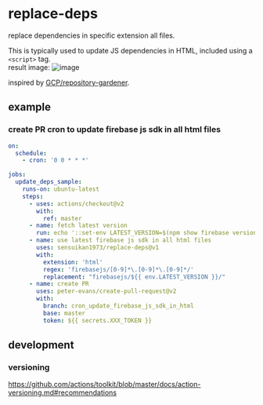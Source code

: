 # replace-deps
replace dependencies in specific extension all files.

This is typically used to update JS dependencies in HTML, included using a `<script>` tag.  
result image:
![image](https://user-images.githubusercontent.com/23427957/84658170-6f6ed380-af50-11ea-98c6-caa662f0e512.png)

inspired by [GCP/repository-gardener](https://github.com/GoogleCloudPlatform/repository-gardener/blob/master/use-latest-deps-html.sh).

## example
### create PR cron to update firebase js sdk in all html files
```.yaml
on:
  schedule:
    - cron: '0 0 * * *'

jobs:
  update_deps_sample:
    runs-on: ubuntu-latest
    steps:
      - uses: actions/checkout@v2
        with:
          ref: master
      - name: fetch latest version
        run: echo '::set-env LATEST_VERSION=$(npm show firebase version)'
      - name: use latest firebase js sdk in all html files
        uses: sensuikan1973/replace-deps@v1
        with:
          extension: 'html'
          regex: 'firebasejs/[0-9]*\.[0-9]*\.[0-9]*/'
          replacement: "firebasejs/${{ env.LATEST_VERSION }}/"
      - name: create PR
        uses: peter-evans/create-pull-request@v2
        with:
          branch: cron_update_firebase_js_sdk_in_html
          base: master
          token: ${{ secrets.XXX_TOKEN }}
```

## development
### versioning
https://github.com/actions/toolkit/blob/master/docs/action-versioning.md#recommendations
